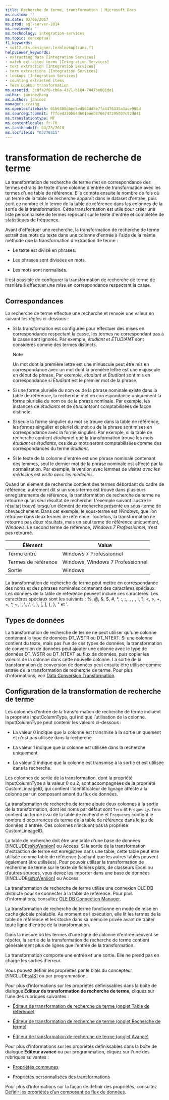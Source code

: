```yaml
---
title: Recherche de terme, transformation | Microsoft Docs
ms.custom: ''
ms.date: 03/06/2017
ms.prod: sql-server-2014
ms.reviewer: ''
ms.technology: integration-services
ms.topic: conceptual
f1_keywords:
- sql12.dts.designer.termlookuptrans.f1
helpviewer_keywords:
- extracting data [Integration Services]
- match extracted terms [Integration Services]
- text extraction [Integration Services]
- term extractions [Integration Services]
- lookups [Integration Services]
- counting extracted items
- Term Lookup transformation
ms.assetid: 3c0fa2f8-cb6a-4371-b184-7447be001de1
author: janinezhang
ms.author: janinez
manager: craigg
ms.openlocfilehash: 01b6388dbec5ed563dd8e7fa4476335a3ace998d
ms.sourcegitcommit: f7fced330b64d6616aeb8766747295807c92dd41
ms.translationtype: MT
ms.contentlocale: fr-FR
ms.lasthandoff: 04/23/2019
ms.locfileid: "62770315"
---
```

# <a name="term-lookup-transformation"></a>transformation de recherche de terme
  La transformation de recherche de terme met en correspondance des termes extraits de texte d'une colonne d'entrée de transformation avec les termes d'une table de référence. Elle compte ensuite le nombre de fois où un terme de la table de recherche apparaît dans le dataset d'entrée, puis écrit ce nombre et le terme de la table de référence dans les colonnes de la sortie de la transformation. Cette transformation est utile pour créer une liste personnalisée de termes reposant sur le texte d'entrée et complétée de statistiques de fréquence.  
  
 Avant d'effectuer une recherche, la transformation de recherche de terme extrait des mots du texte dans une colonne d'entrée à l'aide de la même méthode que la transformation d'extraction de terme :  
  
-   Le texte est divisé en phrases.  
  
-   Les phrases sont divisées en mots.  
  
-   Les mots sont normalisés.  
  
 Il est possible de configurer la transformation de recherche de terme de manière à effectuer une mise en correspondance respectant la casse.  
  
## <a name="matches"></a>Correspondances  
 La recherche de terme effectue une recherche et renvoie une valeur en suivant les règles ci-dessous :  
  
-   Si la transformation est configurée pour effectuer des mises en correspondance respectant la casse, les termes ne correspondant pas à la casse sont ignorés. Par exemple, *étudiant* et *ÉTUDIANT* sont considérés comme des termes distincts.  
  
    > [!NOTE]  
    >  Un mot dont la première lettre est une minuscule peut être mis en correspondance avec un mot dont la première lettre est une majuscule en début de phrase. Par exemple, *étudiant* et *Étudiant* sont mis en correspondance si *Étudiant* est le premier mot de la phrase.  
  
-   Si une forme plurielle du nom ou de la phrase nominale existe dans la table de référence, la recherche met en correspondance uniquement la forme plurielle du nom ou de la phrase nominale. Par exemple, les instances de *étudiants* et de *étudiant*sont comptabilisées de façon distincte.  
  
-   Si seule la forme singulier du mot se trouve dans la table de référence, les formes singulier et pluriel du mot ou de la phrase sont mises en correspondance avec la forme singulier. Par exemple, si la table de recherche contient *étudiant*et que la transformation trouve les mots *étudiant* et *étudiants*, ces deux mots seront comptabilisées comme des correspondances du terme *étudiant*.  
  
-   Si le texte de la colonne d'entrée est une phrase nominale contenant des lemmes, seul le dernier mot de la phrase nominale est affecté par la normalisation. Par exemple, la version avec lemmes de *visites avec les médecins* est *visite avec les médecins*.  
  
 Quand un élément de recherche contient des termes débordant du cadre de référence, autrement dit si un sous-terme est trouvé dans plusieurs enregistrements de référence, la transformation de recherche de terme ne retourne qu’un seul résultat de recherche. L'exemple suivant illustre le résultat trouvé lorsqu'un élément de recherche présente un sous-terme de chevauchement. Dans cet exemple, le sous-terme est *Windows*, que l’on retrouve dans deux termes de référence. Toutefois, la transformation ne retourne pas deux résultats, mais un seul terme de référence uniquement, *Windows*. Le second terme de référence, *Windows 7 Professionnel*, n’est pas retourné.  
  
|Élément|Value|  
|----------|-----------|  
|Terme entré|Windows 7 Professionnel|  
|Termes de référence|Windows, Windows 7 Professionnel|  
|Sortie|Windows|  
  
 La transformation de recherche de terme peut mettre en correspondance des noms et des phrases nominales contenant des caractères spéciaux. Les données de la table de référence peuvent inclure ces caractères. Les caractères spéciaux sont les suivants : %, @, &, $, #, \*, :, ;, ., **,** , !, ?, \<, >, +, =, ^, ~, |, \\, /, (, ), [, ], {, }, " et '.  
  
## <a name="data-types"></a>Types de données  
 La transformation de recherche de terme ne peut utiliser qu'une colonne contenant le type de données DT_WSTR ou DT_NTEXT. Si une colonne contient du texte, mais pas l'un de ces types de données, la transformation de conversion de données peut ajouter une colonne avec le type de données DT_WSTR ou DT_NTEXT au flux de données, puis copier les valeurs de la colonne dans cette nouvelle colonne. La sortie de la transformation de conversion de données peut ensuite être utilisée comme entrée de la transformation de recherche de terme. Pour plus d’informations, voir [Data Conversion Transformation](data-conversion-transformation.md).  
  
## <a name="configuration-the-term-lookup-transformation"></a>Configuration de la transformation de recherche de terme  
 Les colonnes d’entrée de la transformation de recherche de terme incluent la propriété InputColumnType, qui indique l’utilisation de la colonne. InputColumnType peut contenir les valeurs ci-dessous :  
  
-   La valeur 0 indique que la colonne est transmise à la sortie uniquement et n'est pas utilisée dans la recherche.  
  
-   La valeur 1 indique que la colonne est utilisée dans la recherche uniquement.  
  
-   La valeur 2 indique que la colonne est transmise à la sortie et est utilisée dans la recherche.  
  
 Les colonnes de sortie de la transformation, dont la propriété InputColumnType a la valeur 0 ou 2, sont accompagnées de la propriété CustomLineageID, qui contient l’identificateur de lignage affecté à la colonne par un composant amont du flux de données.  
  
 La transformation de recherche de terme ajoute deux colonnes à la sortie de la transformation, dont les noms par défaut sont `Term` et `Frequency`. `Term` contient un terme issu de la table de recherche et `Frequency` contient le nombre d'occurrences du terme de la table de référence dans le jeu de données d'entrée. Ces colonnes n’incluent pas la propriété CustomLineageID.  
  
 La table de recherche doit être une table d'une base de données [!INCLUDE[ssNoVersion](../../../includes/ssnoversion-md.md)] ou Access. Si la sortie de la transformation d'extraction de terme est enregistrée dans une table, cette table peut être utilisée comme table de référence (sachant que les autres tables peuvent également être utilisées). Pour pouvoir utiliser la transformation de recherche de terme sur le texte de fichiers plats, de classeurs Excel ou d’autres sources, vous devez les importer dans une base de données [!INCLUDE[ssNoVersion](../../../includes/ssnoversion-md.md)] ou Access.  
  
 La transformation de recherche de terme utilise une connexion OLE DB distincte pour se connecter à la table de référence. Pour plus d’informations, consultez [OLE DB Connection Manager](../../connection-manager/ole-db-connection-manager.md).  
  
 La transformation de recherche de terme fonctionne en mode de mise en cache globale préalable. Au moment de l'exécution, elle lit les termes de la table de référence et les stocke dans sa mémoire privée avant de traiter toute ligne d'entrée de la transformation.  
  
 Dans la mesure où les termes d'une ligne de colonne d'entrée peuvent se répéter, la sortie de la transformation de recherche de terme contient généralement plus de lignes que l'entrée de la transformation.  
  
 La transformation comporte une entrée et une sortie. Elle ne prend pas en charge les sorties d'erreur.  
  
 Vous pouvez définir les propriétés par le biais du concepteur [!INCLUDE[ssIS](../../../includes/ssis-md.md)] ou par programmation.  
  
 Pour plus d’informations sur les propriétés définissables dans la boîte de dialogue **Éditeur de transformation de recherche de terme**, cliquez sur l’une des rubriques suivantes :  
  
-   [Éditeur de transformation de recherche de terme &#40;onglet Table de référence&#41;](../../term-lookup-transformation-editor-reference-table-tab.md)  
  
-   [Éditeur de transformation de recherche de terme &#40;onglet Recherche de terme&#41;](../../term-lookup-transformation-editor-term-lookup-tab.md)  
  
-   [Éditeur de transformation de recherche de terme &#40;onglet Avancé&#41;](../../term-lookup-transformation-editor-advanced-tab.md)  
  
 Pour plus d'informations sur les propriétés définissables dans la boîte de dialogue **Éditeur avancé** ou par programmation, cliquez sur l'une des rubriques suivantes :  
  
-   [Propriétés communes](../../common-properties.md)  
  
-   [Propriétés personnalisées des transformations](transformation-custom-properties.md)  
  
 Pour plus d’informations sur la façon de définir des propriétés, consultez [Définir les propriétés d’un composant de flux de données](../set-the-properties-of-a-data-flow-component.md).  
  
  

